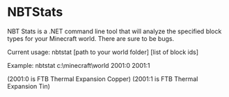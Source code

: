 NBTStats
========================================

NBT Stats is a .NET command line tool that will analyze the specified block types for your Minecraft world. There are sure to be bugs.

Current usage:
nbtstat [path to your world folder] [list of block ids]

Example:
nbtstat c:\minecraft\world 2001:0 2001:1

(2001:0 is FTB Thermal Expansion Copper)
(2001:1 is FTB Thermal Expansion Tin)

